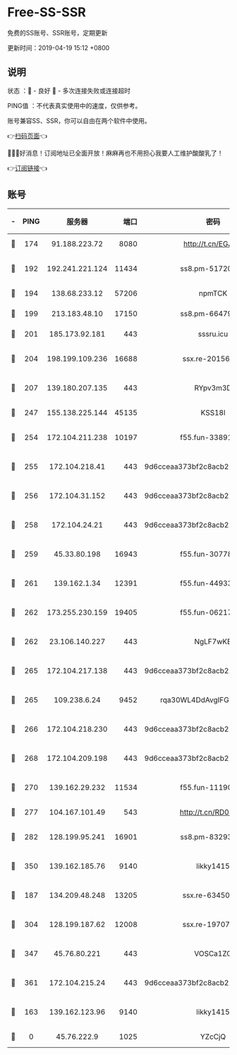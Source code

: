 # Free-SS-SSR

免费的SS账号、SSR账号，定期更新

更新时间：2019-04-19 15:12 +0800

## 说明

状态     ：🙂 - 良好 🙁 - 多次连接失败或连接超时

PING值   ：不代表真实使用中的速度，仅供参考。

账号兼容SS、SSR，你可以自由在两个软件中使用。

👉[扫码页面](https://liesauer.github.io/Free-SS-SSR/)👈

🎉🎉🎉好消息！订阅地址已全面开放！麻麻再也不用担心我要人工维护酸酸乳了！

👉[订阅链接](https://www.liesauer.net/yogurt/subscribe?ACCESS_TOKEN=DAYxR3mMaZAsaqUb)👈

## 账号

|-|PING|服务器|端口|密码|加密方式|区域|
|:----:|:----:|:-----:|-----:|:----:|:----:|:----:|
|🙂|174|91.188.223.72|8080|http://t.cn/EGJIyrl|rc4-md5|RU|
|🙂|192|192.241.221.124|11434|ss8.pm-51720881|aes-256-cfb|US|
|🙂|194|138.68.233.12|57206|npmTCK|rc4-md5|US|
|🙂|199|213.183.48.10|17150|ss8.pm-66479246|rc4-md5|RU|
|🙂|201|185.173.92.181|443|sssru.icu|rc4-md5|RU|
|🙂|204|198.199.109.236|16688|ssx.re-20156977|aes-256-cfb|US|
|🙂|207|139.180.207.135|443|RYpv3m3D|aes-256-cfb|JP|
|🙂|247|155.138.225.144|45135|KSS18l|rc4-md5|US|
|🙂|254|172.104.211.238|10197|f55.fun-33891548|aes-256-cfb|US|
|🙂|255|172.104.218.41|443|9d6cceaa373bf2c8acb22e60b6a58be6|aes-256-cfb|US|
|🙂|256|172.104.31.152|443|9d6cceaa373bf2c8acb22e60b6a58be6|aes-256-cfb|US|
|🙂|258|172.104.24.21|443|9d6cceaa373bf2c8acb22e60b6a58be6|aes-256-cfb|US|
|🙂|259|45.33.80.198|16943|f55.fun-30778693|aes-256-cfb|US|
|🙂|261|139.162.1.34|12391|f55.fun-44933569|aes-256-cfb|SG|
|🙂|262|173.255.230.159|19405|f55.fun-06217116|aes-256-cfb|US|
|🙂|262|23.106.140.227|443|NgLF7wKB|aes-256-cfb|US|
|🙂|265|172.104.217.138|443|9d6cceaa373bf2c8acb22e60b6a58be6|aes-256-cfb|US|
|🙂|265|109.238.6.24|9452|rqa30WL4DdAvgIFG6Fs3znzTa|aes-256-cfb|FR|
|🙂|266|172.104.218.230|443|9d6cceaa373bf2c8acb22e60b6a58be6|aes-256-cfb|US|
|🙂|268|172.104.209.198|443|9d6cceaa373bf2c8acb22e60b6a58be6|aes-256-cfb|US|
|🙂|270|139.162.29.232|11534|f55.fun-11190263|aes-256-cfb|SG|
|🙂|277|104.167.101.49|543|http://t.cn/RD0D7sx|rc4-md5|CA|
|🙂|282|128.199.95.241|16901|ss8.pm-83293789|aes-256-cfb|SG|
|🙂|350|139.162.185.76|9140|likky1415|aes-256-cfb|DE|
|🙂|187|134.209.48.248|13205|ssx.re-63450110|aes-256-cfb|US|
|🙂|304|128.199.187.62|12008|ssx.re-19707591|aes-256-cfb|SG|
|🙂|347|45.76.80.221|443|VOSCa1ZG|aes-256-cfb|DE|
|🙂|361|172.104.215.24|443|9d6cceaa373bf2c8acb22e60b6a58be6|aes-256-cfb|US|
|🙁|163|139.162.123.96|9140|likky1415|aes-256-cfb|JP|
|🙁|0|45.76.222.9|1025|YZcCjQ|rc4-md5|JP|
